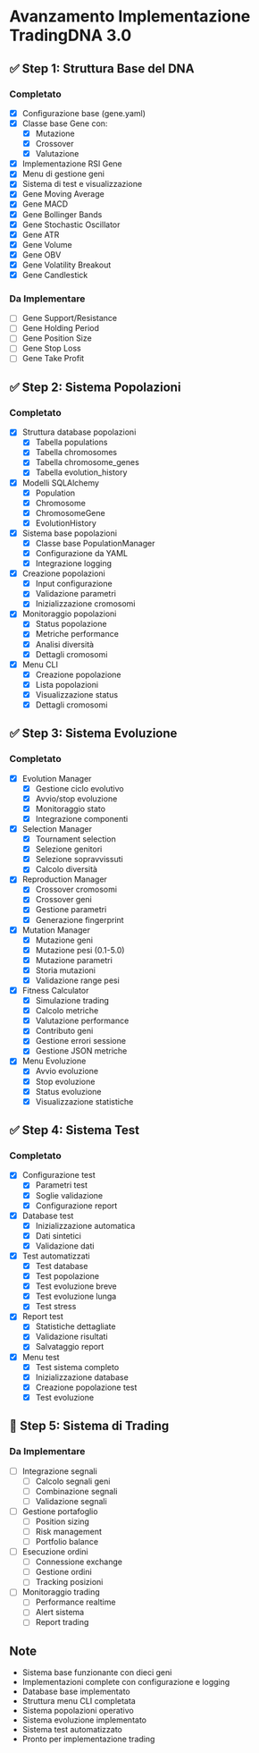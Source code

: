 # Avanzamento Implementazione TradingDNA 3.0

## ✅ Step 1: Struttura Base del DNA

### Completato
- [x] Configurazione base (gene.yaml)
- [x] Classe base Gene con:
  - [x] Mutazione
  - [x] Crossover
  - [x] Valutazione
- [x] Implementazione RSI Gene
- [x] Menu di gestione geni
- [x] Sistema di test e visualizzazione
- [x] Gene Moving Average
- [x] Gene MACD
- [x] Gene Bollinger Bands
- [x] Gene Stochastic Oscillator
- [x] Gene ATR
- [x] Gene Volume
- [x] Gene OBV
- [x] Gene Volatility Breakout
- [x] Gene Candlestick

### Da Implementare
- [ ] Gene Support/Resistance
- [ ] Gene Holding Period
- [ ] Gene Position Size
- [ ] Gene Stop Loss
- [ ] Gene Take Profit

## ✅ Step 2: Sistema Popolazioni

### Completato
- [x] Struttura database popolazioni
  - [x] Tabella populations
  - [x] Tabella chromosomes
  - [x] Tabella chromosome_genes
  - [x] Tabella evolution_history
- [x] Modelli SQLAlchemy
  - [x] Population
  - [x] Chromosome
  - [x] ChromosomeGene
  - [x] EvolutionHistory
- [x] Sistema base popolazioni
  - [x] Classe base PopulationManager
  - [x] Configurazione da YAML
  - [x] Integrazione logging
- [x] Creazione popolazioni
  - [x] Input configurazione
  - [x] Validazione parametri
  - [x] Inizializzazione cromosomi
- [x] Monitoraggio popolazioni
  - [x] Status popolazione
  - [x] Metriche performance
  - [x] Analisi diversità
  - [x] Dettagli cromosomi
- [x] Menu CLI
  - [x] Creazione popolazione
  - [x] Lista popolazioni
  - [x] Visualizzazione status
  - [x] Dettagli cromosomi

## ✅ Step 3: Sistema Evoluzione

### Completato
- [x] Evolution Manager
  - [x] Gestione ciclo evolutivo
  - [x] Avvio/stop evoluzione
  - [x] Monitoraggio stato
  - [x] Integrazione componenti
- [x] Selection Manager
  - [x] Tournament selection
  - [x] Selezione genitori
  - [x] Selezione sopravvissuti
  - [x] Calcolo diversità
- [x] Reproduction Manager
  - [x] Crossover cromosomi
  - [x] Crossover geni
  - [x] Gestione parametri
  - [x] Generazione fingerprint
- [x] Mutation Manager
  - [x] Mutazione geni
  - [x] Mutazione pesi (0.1-5.0)
  - [x] Mutazione parametri
  - [x] Storia mutazioni
  - [x] Validazione range pesi
- [x] Fitness Calculator
  - [x] Simulazione trading
  - [x] Calcolo metriche
  - [x] Valutazione performance
  - [x] Contributo geni
  - [x] Gestione errori sessione
  - [x] Gestione JSON metriche
- [x] Menu Evoluzione
  - [x] Avvio evoluzione
  - [x] Stop evoluzione
  - [x] Status evoluzione
  - [x] Visualizzazione statistiche

## ✅ Step 4: Sistema Test

### Completato
- [x] Configurazione test
  - [x] Parametri test
  - [x] Soglie validazione
  - [x] Configurazione report
- [x] Database test
  - [x] Inizializzazione automatica
  - [x] Dati sintetici
  - [x] Validazione dati
- [x] Test automatizzati
  - [x] Test database
  - [x] Test popolazione
  - [x] Test evoluzione breve
  - [x] Test evoluzione lunga
  - [x] Test stress
- [x] Report test
  - [x] Statistiche dettagliate
  - [x] Validazione risultati
  - [x] Salvataggio report
- [x] Menu test
  - [x] Test sistema completo
  - [x] Inizializzazione database
  - [x] Creazione popolazione test
  - [x] Test evoluzione

## 🔄 Step 5: Sistema di Trading

### Da Implementare
- [ ] Integrazione segnali
  - [ ] Calcolo segnali geni
  - [ ] Combinazione segnali
  - [ ] Validazione segnali
- [ ] Gestione portafoglio
  - [ ] Position sizing
  - [ ] Risk management
  - [ ] Portfolio balance
- [ ] Esecuzione ordini
  - [ ] Connessione exchange
  - [ ] Gestione ordini
  - [ ] Tracking posizioni
- [ ] Monitoraggio trading
  - [ ] Performance realtime
  - [ ] Alert sistema
  - [ ] Report trading

## Note
- Sistema base funzionante con dieci geni
- Implementazioni complete con configurazione e logging
- Database base implementato
- Struttura menu CLI completata
- Sistema popolazioni operativo
- Sistema evoluzione implementato
- Sistema test automatizzato
- Pronto per implementazione trading
